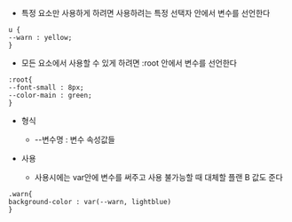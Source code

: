 - 특정 요소만 사용하게 하려면 사용하려는 특정 선택자 안에서 변수를 선언한다
```
u {
--warn : yellow;
}

```

- 모든 요소에서 사용할 수 있게 하려면 :root 안에서 변수를 선언한다
```
:root{
--font-small : 8px;
--color-main : green;
}
```

- 형식
	- --변수명 : 변수 속성값들

- 사용
	- 사용시에는 var안에 변수를 써주고 사용 불가능할 때 대체할 플랜 B 값도 준다
```
.warn{
background-color : var(--warn, lightblue)
}
```